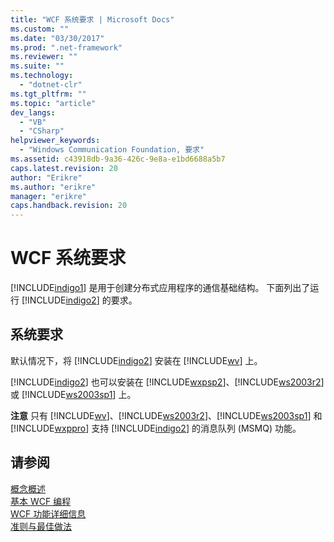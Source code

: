 ```yaml
---
title: "WCF 系统要求 | Microsoft Docs"
ms.custom: ""
ms.date: "03/30/2017"
ms.prod: ".net-framework"
ms.reviewer: ""
ms.suite: ""
ms.technology: 
  - "dotnet-clr"
ms.tgt_pltfrm: ""
ms.topic: "article"
dev_langs: 
  - "VB"
  - "CSharp"
helpviewer_keywords: 
  - "Windows Communication Foundation, 要求"
ms.assetid: c43918db-9a36-426c-9e8a-e1bd6688a5b7
caps.latest.revision: 20
author: "Erikre"
ms.author: "erikre"
manager: "erikre"
caps.handback.revision: 20
---
```

# WCF 系统要求
[!INCLUDE[indigo1](../../../includes/indigo1-md.md)] 是用于创建分布式应用程序的通信基础结构。  下面列出了运行 [!INCLUDE[indigo2](../../../includes/indigo2-md.md)] 的要求。  
  
## 系统要求  
 默认情况下，将 [!INCLUDE[indigo2](../../../includes/indigo2-md.md)] 安装在 [!INCLUDE[wv](../../../includes/wv-md.md)] 上。  
  
 [!INCLUDE[indigo2](../../../includes/indigo2-md.md)] 也可以安装在 [!INCLUDE[wxpsp2](../../../includes/wxpsp2-md.md)]、[!INCLUDE[ws2003r2](../../../includes/ws2003r2-md.md)] 或 [!INCLUDE[ws2003sp1](../../../includes/ws2003sp1-md.md)] 上。  
  
 **注意** 只有 [!INCLUDE[wv](../../../includes/wv-md.md)]、[!INCLUDE[ws2003r2](../../../includes/ws2003r2-md.md)]、[!INCLUDE[ws2003sp1](../../../includes/ws2003sp1-md.md)] 和 [!INCLUDE[wxppro](../../../includes/wxppro-md.md)] 支持 [!INCLUDE[indigo2](../../../includes/indigo2-md.md)] 的消息队列 \(MSMQ\) 功能。  
  
## 请参阅  
 [概念概述](../../../docs/framework/wcf/conceptual-overview.md)   
 [基本 WCF 编程](../../../docs/framework/wcf/basic-wcf-programming.md)   
 [WCF 功能详细信息](../../../docs/framework/wcf/feature-details/index.md)   
 [准则与最佳做法](../../../docs/framework/wcf/guidelines-and-best-practices.md)
